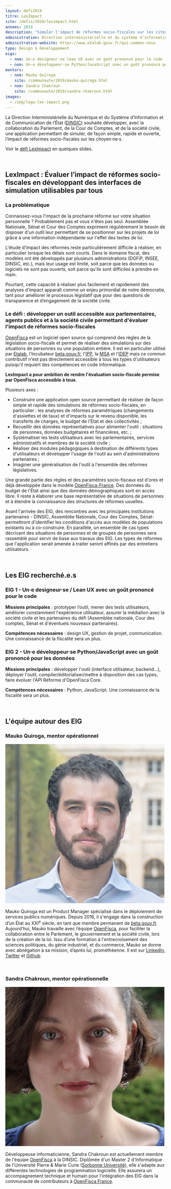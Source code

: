 ```yaml
---
layout: defi2019
titre: LexImpact
site: /defis/2019/leximpact.html
annees: 2019
description: "Simuler l'impact de réformes socio-fiscales sur les citoyen·ne·s"
administration: Direction interministérielle et du système d’information et de communication de l'Etat
administration-website: https://www.etalab.gouv.fr/qui-sommes-nous
type: Design & Développement
eigs:
  - nom: Un·e designeur·se lean UX avec un goût prononcé pour le code
  - nom: Un·e développeur·se Python/JavaScript avec un goût prononcé pour les données
mentors:
  - nom: Mauko Quiroga
    site: /communaute/2019/mauko-quiroga.html
  - nom: Sandra Chakroun
    site: /communaute/2019/sandra-chakroun.html
images:
  - /img/logo-lex-impact.png
---
```


La Direction Interministérielle du Numérique et du Système d’Information et de Communication de l’État ([DINSIC](https://www.numerique.gouv.fr/)) souhaite développer, avec la collaboration du Parlement, de la Cour de Comptes, et de la société civile, une application permettant de simuler, de façon simple, rapide et ouverte, l’impact de réformes socio-fiscales sur les citoyen·ne·s.

Voir le [défi LexImpact](https://speakerdeck.com/eig2018/pitch-leximpact-defi-eig3) en quelques slides.

<br/>

## LexImpact : Évaluer l’impact de réformes socio-fiscales en développant des interfaces de simulation utilisables par tous

### La problématique

Connaissez-vous l'impact de la prochaine réforme sur votre situation
personnelle ? Probablement pas et vous n'êtes pas seul. Assemblée
Nationale, Sénat et Cour des Comptes expriment régulièrement le besoin
de disposer d'un outil leur permettant de se positionner sur les
projets de loi grâce à une information indépendante sur l'effet des
textes de loi.

L'étude d’impact des réformes reste particulièrement difficile à
réaliser, en particulier lorsque les délais sont courts. Dans le
domaine fiscal, des modèles ont été développés par plusieurs
administrations (DGFiP, INSEE, DINSIC, etc.), mais leur usage est
limité, soit parce que les données ou logiciels ne sont pas ouverts,
soit parce qu'ils sont difficiles à prendre en main.

Pourtant, cette capacité à réaliser plus facilement et rapidement des
analyses d’impact apparaît comme un enjeu primordial de notre
démocratie, tant pour améliorer le processus législatif que pour des
questions de transparence et d’engagement de la société civile.

### Le défi : développer un outil accessible aux parlementaires, agents publics et à la société civile permettant d'évaluer l'impact de réformes socio-fiscales

[OpenFisca](http://openfisca.org) est un logiciel open source qui
comprend des règles de la législation socio-fiscale et permet de
réaliser des simulations sur des situations de personnes ou une
population entière. Il est en particulier utilisé par
[Etalab](https://etalab.gouv.fr), l'Incubateur
[beta.gouv.fr](https://beta.gouv.fr), l'[IPP](https://www.ipp.eu), la
[MSA](http://www.msa.fr) et l'[IDEP](https://www.idep-fr.org) mais ce
commun contributif n'est pas directement accessible à tous les types
d'utilisateurs puisqu'il requiert des compétences en code
informatique.

**LexImpact a pour ambition de rendre l'évaluation socio-fiscale permise par OpenFisca accessible à tous**.

Plusieurs axes :

* Construire une application open source permettant de réaliser de
  façon simple et rapide des simulations de réformes socio-fiscales,
  en particulier : les analyses de réformes paramétriques (changements
  d'assiettes et de taux) et d'impacts sur le revenu disponible, les
  transferts de charges, le budget de l'État et des collectivités ;
* Recueillir des données représentatives pour alimenter l'outil :
  situations de personnes, données budgétaires et financières, etc. ;
* Systématiser les tests utilisateurs avec les parlementaires,
  services administratifs et membres de la société civile ;
* Réaliser des modules pédagogiques à destination de différents types
  d'utilisateurs et développer l'usage de l'outil au sein
  d'administrations partenaires ;
* Imaginer une généralisation de l'outil à l'ensemble des réformes
  législatives.

Une grande partie des règles et des paramètres socio-fiscaux est
d'ores et déjà développée dans le modèle
[OpenFisca-France](https://fr.openfisca.org/legislation/). Des données
du budget de l'État ainsi que des données démographiques sont en accès
libre. Il reste à élaborer une base représentative de situations de
personnes et à étendre la connaissance des structures de réformes
usuelles.

Avant l'arrivée des EIG, des rencontres avec les principales
institutions partenaires - DINSIC, Assemblée Nationale, Cour des
Comptes, Sénat- permettront d'identifier les conditions d'accès aux
modèles de populations existants ou à co-construire. En parallèle, un
ensemble de cas types décrivant des situations de personnes et de
groupes de personnes sera rassemblé pour servir de base aux travaux
des EIG. Les types de réformes que l'application serait amenée à
traiter seront affinés par des entretiens utilisateurs.

<br/>

## Les EIG recherché.e.s

### EIG 1 - Un·e designeur·se / Lean UX avec un goût prononcé pour le code

**Missions principales** : prototyper l’outil, mener des tests
utilisateurs, améliorer constamment l'expérience utilisateur, assurer
la médiation avec la société civile et les partenaires du défi
(Assemblée nationale, Cour des comptes, Sénat et d'éventuels nouveaux
partenaires).

**Compétences nécessaires** : design UX, gestion de projet,
communication. Une connaissance de la fiscalité sera un plus.

### EIG 2 - Un·e développeur·se Python/JavaScript avec un goût prononcé pour les données

**Missions principales** : développer l'outil (interface utilisateur,
backend...), déployer l'outil, compiler/éditorialiser/mettre à
disposition des cas types, faire évoluer l'API Réforme d'OpenFisca
Core.

**Compétences nécessaires** : Python, JavaScript. Une connaissance de la fiscalité sera un plus.

<br/>

## L'équipe autour des EIG

### Mauko Quiroga, mentor opérationnel

![Mauko Quiroga](/img/communaute/mauko-quiroga.png)

Mauko Quiroga est un Product Manager spécialisé dans le déploiement de
services publics numériques. Depuis 2016, il s'engage dans la
construction d’un État au XXI<sup>e</sup> siècle, en tant que membre
permanent de [beta.gouv.fr](http://beta.gouv.fr). Aujourd’hui, Mauko
travaille avec l’équipe [OpenFisca](https://openfisca.org/fr/), pour
faciliter la collaboration entre le Parlement, le gouvernement et la
société civile, lors de la création de la loi. Issu d’une formation à
l'entrecroisement des sciences politiques, du génie industriel, et du
commerce, Mauko se donne avec abnégation à sa mission, d’après lui,
prométhéenne. Il est sur
[LinkedIn](https://www.linkedin.com/in/maukoquiroga/),
[Twitter](https://twitter.com/maukoquiroga) et
[Github](https://github.com/maukoquiroga).

<br/>

### Sandra Chakroun, mentor opérationnelle

![Sandra Chakroun](/img/communaute/sandra-chakroun.jpg)

Développeuse informaticienne, Sandra Chakroun est actuellement membre
de l'équipe [OpenFisca](https://openfisca.org/fr/) à la DINSIC.
Diplômée d'un Master 2 d'Informatique de l'Université Pierre & Marie
Curie ([Sorbonne Université](https://www.sorbonne-universite.fr)),
elle s'adapte aux différentes technologies de programmation
logicielle.  Elle assurera un accompagnement technique et humain pour
l'intégration des EIG dans la communauté de contributeurs à [OpenFisca
France](https://github.com/openfisca/openfisca-france/graphs/contributors).
